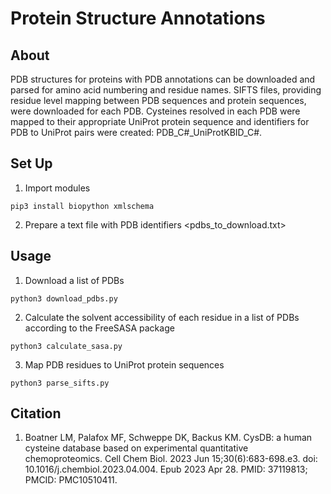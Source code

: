 # Protein Structure Annotations

## About
PDB structures for proteins with PDB annotations can be downloaded and parsed for amino acid numbering and residue names. SIFTS files, providing residue level mapping between PDB sequences and protein sequences, were downloaded for each PDB. Cysteines resolved in each PDB were mapped to their appropriate UniProt protein sequence and identifiers for PDB to UniProt pairs were created: PDB_C#_UniProtKBID_C#. 

## Set Up
1. Import modules
```
pip3 install biopython xmlschema
```
2. Prepare a text file with PDB identifiers <pdbs_to_download.txt>

## Usage
1. Download a list of PDBs
```
python3 download_pdbs.py
```
2. Calculate the solvent accessibility of each residue in a list of PDBs according to the FreeSASA package 
```
python3 calculate_sasa.py
```
3. Map PDB residues to UniProt protein sequences
```
python3 parse_sifts.py
```

## Citation
1. Boatner LM, Palafox MF, Schweppe DK, Backus KM. CysDB: a human cysteine database based on experimental quantitative chemoproteomics. Cell Chem Biol. 2023 Jun 15;30(6):683-698.e3. doi: 10.1016/j.chembiol.2023.04.004. Epub 2023 Apr 28. PMID: 37119813; PMCID: PMC10510411.
